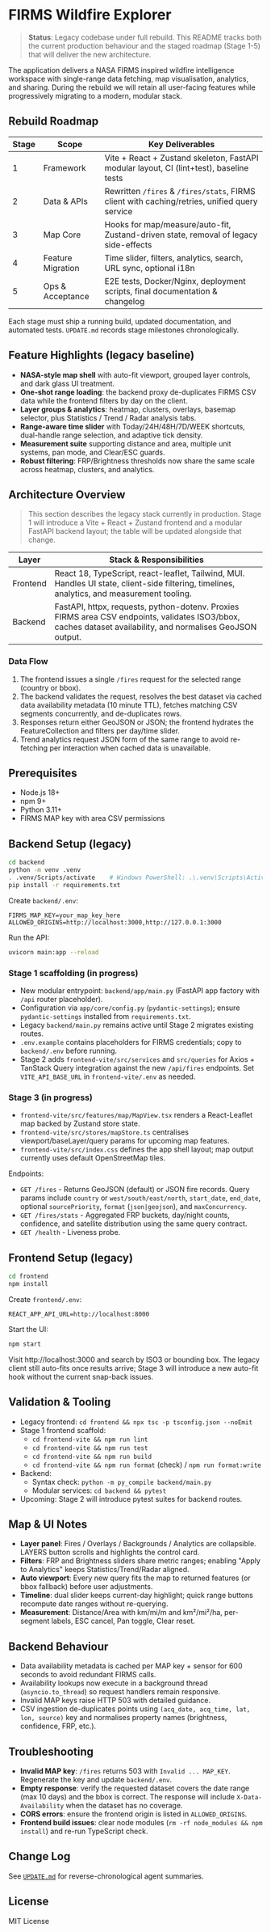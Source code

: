 # FIRMS Wildfire Explorer

> **Status**: Legacy codebase under full rebuild. This README tracks both the current production behaviour and the staged roadmap (Stage 1-5) that will deliver the new architecture.

The application delivers a NASA FIRMS inspired wildfire intelligence workspace with single-range data fetching, map visualisation, analytics, and sharing. During the rebuild we will retain all user-facing features while progressively migrating to a modern, modular stack.

## Rebuild Roadmap

| Stage | Scope | Key Deliverables |
|-------|-------|------------------|
| 1 | Framework | Vite + React + Zustand skeleton, FastAPI modular layout, CI (lint+test), baseline tests |
| 2 | Data & APIs | Rewritten `/fires` & `/fires/stats`, FIRMS client with caching/retries, unified query service |
| 3 | Map Core | Hooks for map/measure/auto-fit, Zustand-driven state, removal of legacy side-effects |
| 4 | Feature Migration | Time slider, filters, analytics, search, URL sync, optional i18n |
| 5 | Ops & Acceptance | E2E tests, Docker/Nginx, deployment scripts, final documentation & changelog |

Each stage must ship a running build, updated documentation, and automated tests. `UPDATE.md` records stage milestones chronologically.

## Feature Highlights (legacy baseline)
- **NASA-style map shell** with auto-fit viewport, grouped layer controls, and dark glass UI treatment.
- **One-shot range loading**: the backend proxy de-duplicates FIRMS CSV data while the frontend filters by day on the client.
- **Layer groups & analytics**: heatmap, clusters, overlays, basemap selector, plus Statistics / Trend / Radar analysis tabs.
- **Range-aware time slider** with Today/24H/48H/7D/WEEK shortcuts, dual-handle range selection, and adaptive tick density.
- **Measurement suite** supporting distance and area, multiple unit systems, pan mode, and Clear/ESC guards.
- **Robust filtering**: FRP/Brightness thresholds now share the same scale across heatmap, clusters, and analytics.

## Architecture Overview

> This section describes the legacy stack currently in production. Stage 1 will introduce a Vite + React + Zustand frontend and a modular FastAPI backend layout; the table will be updated alongside that change.

| Layer    | Stack & Responsibilities |
|---------|--------------------------|
| Frontend | React 18, TypeScript, react-leaflet, Tailwind, MUI. Handles UI state, client-side filtering, timelines, analytics, and measurement tooling. |
| Backend  | FastAPI, httpx, requests, python-dotenv. Proxies FIRMS area CSV endpoints, validates ISO3/bbox, caches dataset availability, and normalises GeoJSON output. |

### Data Flow
1. The frontend issues a single `/fires` request for the selected range (country or bbox).
2. The backend validates the request, resolves the best dataset via cached data availability metadata (10 minute TTL), fetches matching CSV segments concurrently, and de-duplicates rows.
3. Responses return either GeoJSON or JSON; the frontend hydrates the FeatureCollection and filters per day/time slider.
4. Trend analytics request JSON form of the same range to avoid re-fetching per interaction when cached data is unavailable.

## Prerequisites
- Node.js 18+
- npm 9+
- Python 3.11+
- FIRMS MAP key with area CSV permissions

## Backend Setup (legacy)
```bash
cd backend
python -m venv .venv
. .venv/Scripts/activate    # Windows PowerShell: .\.venv\Scripts\Activate.ps1
pip install -r requirements.txt
```

Create `backend/.env`:
```
FIRMS_MAP_KEY=your_map_key_here
ALLOWED_ORIGINS=http://localhost:3000,http://127.0.0.1:3000
```

Run the API:
```bash
uvicorn main:app --reload
```

### Stage 1 scaffolding (in progress)

- New modular entrypoint: `backend/app/main.py` (FastAPI app factory with `/api` router placeholder).
- Configuration via `app/core/config.py` (`pydantic-settings`); ensure `pydantic-settings` installed from `requirements.txt`.
- Legacy `backend/main.py` remains active until Stage 2 migrates existing routes.
- `.env.example` contains placeholders for FIRMS credentials; copy to `backend/.env` before running.
- Stage 2 adds `frontend-vite/src/services` and `src/queries` for Axios + TanStack Query integration against the new `/api/fires` endpoints. Set `VITE_API_BASE_URL` in `frontend-vite/.env` as needed.

### Stage 3 (in progress)

- `frontend-vite/src/features/map/MapView.tsx` renders a React-Leaflet map backed by Zustand store state.
- `frontend-vite/src/stores/mapStore.ts` centralises viewport/baseLayer/query params for upcoming map features.
- `frontend-vite/src/index.css` defines the app shell layout; map output currently uses default OpenStreetMap tiles.

Endpoints:
- `GET /fires` - Returns GeoJSON (default) or JSON fire records. Query params include `country` or `west/south/east/north`, `start_date`, `end_date`, optional `sourcePriority`, `format` (`json|geojson`), and `maxConcurrency`.
- `GET /fires/stats` - Aggregated FRP buckets, day/night counts, confidence, and satellite distribution using the same query contract.
- `GET /health` - Liveness probe.

## Frontend Setup (legacy)
```bash
cd frontend
npm install
```

Create `frontend/.env`:
```
REACT_APP_API_URL=http://localhost:8000
```

Start the UI:
```bash
npm start
```
Visit http://localhost:3000 and search by ISO3 or bounding box. The legacy client still auto-fits once results arrive; Stage 3 will introduce a new auto-fit hook without the current snap-back issues.

## Validation & Tooling
- Legacy frontend: `cd frontend && npx tsc -p tsconfig.json --noEmit`
- Stage 1 frontend scaffold:
  - `cd frontend-vite && npm run lint`
  - `cd frontend-vite && npm run test`
  - `cd frontend-vite && npm run build`
  - `cd frontend-vite && npm run format` (check) / `npm run format:write`
- Backend:
  - Syntax check: `python -m py_compile backend/main.py`
  - Modular services: `cd backend && pytest`
- Upcoming: Stage 2 will introduce pytest suites for backend routes.

## Map & UI Notes
- **Layer panel**: Fires / Overlays / Backgrounds / Analytics are collapsible. LAYERS button scrolls and highlights the control card.
- **Filters**: FRP and Brightness sliders share metric ranges; enabling "Apply to Analytics" keeps Statistics/Trend/Radar aligned.
- **Auto viewport**: Every new query fits the map to returned features (or bbox fallback) before user adjustments.
- **Timeline**: dual slider keeps current-day highlight; quick range buttons recompute date ranges without re-querying.
- **Measurement**: Distance/Area with km/mi/m and km²/mi²/ha, per-segment labels, ESC cancel, Pan toggle, Clear reset.

## Backend Behaviour
- Data availability metadata is cached per MAP key + sensor for 600 seconds to avoid redundant FIRMS calls.
- Availability lookups now execute in a background thread (`asyncio.to_thread`) so request handlers remain responsive.
- Invalid MAP keys raise HTTP 503 with detailed guidance.
- CSV ingestion de-duplicates points using `(acq_date, acq_time, lat, lon, source)` key and normalises property names (brightness, confidence, FRP, etc.).

## Troubleshooting
- **Invalid MAP key**: `/fires` returns 503 with `Invalid ... MAP_KEY`. Regenerate the key and update `backend/.env`.
- **Empty response**: verify the requested dataset covers the date range (max 10 days) and the bbox is correct. The response will include `X-Data-Availability` when the dataset has no coverage.
- **CORS errors**: ensure the frontend origin is listed in `ALLOWED_ORIGINS`.
- **Frontend build issues**: clear node modules (`rm -rf node_modules && npm install`) and re-run TypeScript check.

## Change Log
See [`UPDATE.md`](UPDATE.md) for reverse-chronological agent summaries.

## License
MIT License

